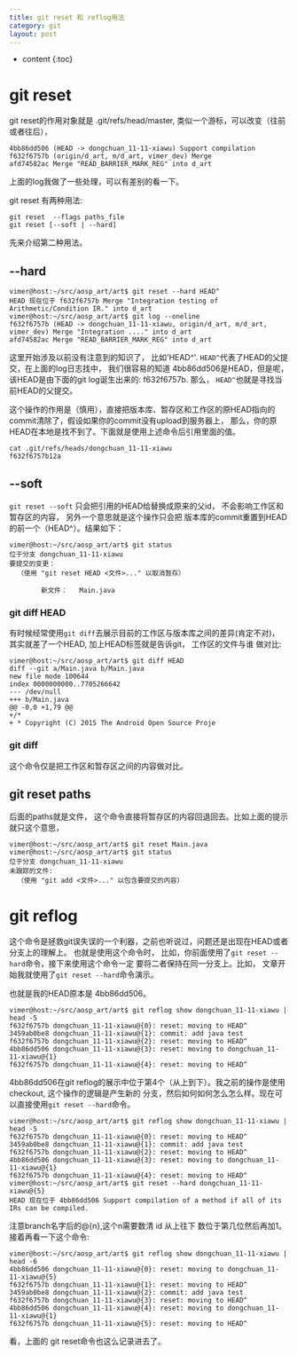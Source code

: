 ```yaml
---
title: git reset 和 reflog用法
category: git
layout: post
---
```

* content
{:toc}

# git reset

git reset的作用对象就是 .git/refs/head/master, 类似一个游标，可以改变（往前或者往后），

```git
4bb86dd506 (HEAD -> dongchuan_11-11-xiawu) Support compilation 
f632f6757b (origin/d_art, m/d_art, vimer_dev) Merge 
afd74582ac Merge "READ_BARRIER_MARK_REG" into d_art
```
上面的log我做了一些处理，可以有差别的看一下。

git reset 有两种用法:
```git
git reset  --flags paths_file
git reset [--soft | --hard]
```
先来介绍第二种用法。

## --hard

```git
vimer@host:~/src/aosp_art/art$ git reset --hard HEAD^
HEAD 现在位于 f632f6757b Merge "Integration testing of Arithmetic/Condition IR." into d_art
vimer@host:~/src/aosp_art/art$ git log --oneline
f632f6757b (HEAD -> dongchuan_11-11-xiawu, origin/d_art, m/d_art, vimer_dev) Merge "Integration ...." into d_art
afd74582ac Merge "READ_BARRIER_MARK_REG" into d_art
```

这里开始涉及以前没有注意到的知识了， 比如'HEAD^'. `HEAD^`代表了HEAD的父提交，在上面的log日志找中， 我们很容易的知道
4bb86dd506是HEAD，但是呢， 该HEAD是由下面的git log诞生出来的: f632f6757b. 那么， `HEAD^`也就是寻找当前HEAD的父提交。

这个操作的作用是（慎用），直接把版本库、暂存区和工作区的原HEAD指向的commit清除了，假设如果你的commit没有upload到服务器上，
那么，你的原HEAD在本地是找不到了。下面就是使用上述命令后引用里面的值。

```git
cat .git/refs/heads/dongchuan_11-11-xiawu
f632f6757b12a
```

## --soft

`git reset --soft` 只会把引用的HEAD给替换成原来的父id， 不会影响工作区和暂存区的内容， 另外一个意思就是这个操作只会把
版本库的commit重置到HEAD的前一个（HEAD^）。结果如下：

```git
vimer@host:~/src/aosp_art/art$ git status
位于分支 dongchuan_11-11-xiawu
要提交的变更：
  （使用 "git reset HEAD <文件>..." 以取消暂存）

        新文件：   Main.java
```

### git diff HEAD

有时候经常使用`git diff`去展示目前的工作区与版本库之间的差异(肯定不对)， 其实就差了一个HEAD, 加上HEAD标签就是告诉git， 工作区的文件与谁
做对比:

```git
vimer@host:~/src/aosp_art/art$ git diff HEAD
diff --git a/Main.java b/Main.java
new file mode 100644
index 0000000000..7705266642
--- /dev/null
+++ b/Main.java
@@ -0,0 +1,79 @@
+/*
+ * Copyright (C) 2015 The Android Open Source Proje
```

### git  diff

这个命令仅是把工作区和暂存区之间的内容做对比。

## git reset paths

后面的paths就是文件， 这个命令直接将暂存区的内容回退回去。比如上面的提示就只这个意思，

```git
vimer@host:~/src/aosp_art/art$ git reset Main.java
vimer@host:~/src/aosp_art/art$ git status
位于分支 dongchuan_11-11-xiawu
未跟踪的文件:
  （使用 "git add <文件>..." 以包含要提交的内容）
```

# git reflog

这个命令是拯救git误失误的一个利器，之前也听说过，问题还是出现在HEAD或者分支上的理解上。
也就是使用这个命令时， 比如，你前面使用了`git reset --hard`命令，接下来使用这个命令一定
要将二者保持在同一分支上。比如， 文章开始我就使用了`git reset --hard`命令演示。

也就是我的HEAD原本是 4bb86dd506。

```git
vimer@host:~/src/aosp_art/art$ git reflog show dongchuan_11-11-xiawu | head -5
f632f6757b dongchuan_11-11-xiawu@{0}: reset: moving to HEAD^
3459ab0be8 dongchuan_11-11-xiawu@{1}: commit: add java test
f632f6757b dongchuan_11-11-xiawu@{2}: reset: moving to HEAD^
4bb86dd506 dongchuan_11-11-xiawu@{3}: reset: moving to dongchuan_11-11-xiawu@{1}
f632f6757b dongchuan_11-11-xiawu@{4}: reset: moving to HEAD^
```

4bb86dd506在git reflog的展示中位于第4个（从上到下）。我之前的操作是使用checkout, 这个操作的逻辑是产生新的
分支，然后如何如何怎么怎么样。现在可以直接使用`git reset --hard`命令。

```git
vimer@host:~/src/aosp_art/art$ git reflog show dongchuan_11-11-xiawu | head -5
f632f6757b dongchuan_11-11-xiawu@{0}: reset: moving to HEAD^
3459ab0be8 dongchuan_11-11-xiawu@{1}: commit: add java test
f632f6757b dongchuan_11-11-xiawu@{2}: reset: moving to HEAD^
4bb86dd506 dongchuan_11-11-xiawu@{3}: reset: moving to dongchuan_11-11-xiawu@{1}
f632f6757b dongchuan_11-11-xiawu@{4}: reset: moving to HEAD^
vimer@host:~/src/aosp_art/art$ git reset --hard dongchuan_11-11-xiawu@{5}
HEAD 现在位于 4bb86dd506 Support compilation of a method if all of its IRs can be compiled.
```

注意branch名字后的@{n},这个n需要数清 id 从上往下 数位于第几位然后再加1。接着再看一下这个命令:

```git
vimer@host:~/src/aosp_art/art$ git reflog show dongchuan_11-11-xiawu | head -6
4bb86dd506 dongchuan_11-11-xiawu@{0}: reset: moving to dongchuan_11-11-xiawu@{5}
f632f6757b dongchuan_11-11-xiawu@{1}: reset: moving to HEAD^
3459ab0be8 dongchuan_11-11-xiawu@{2}: commit: add java test
f632f6757b dongchuan_11-11-xiawu@{3}: reset: moving to HEAD^
4bb86dd506 dongchuan_11-11-xiawu@{4}: reset: moving to dongchuan_11-11-xiawu@{1}
f632f6757b dongchuan_11-11-xiawu@{5}: reset: moving to HEAD^
```

看，上面的 git reset命令也这么记录进去了。





